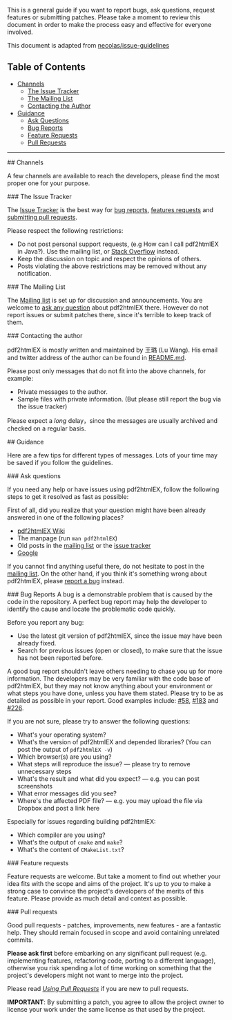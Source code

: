 This is a general guide if you want to report bugs, ask questions,
request features or submitting patches.
Please take a moment to review this document in order to make the 
process easy and effective for everyone involved.

This document is adapted from [necolas/issue-guidelines](https://github.com/necolas/issue-guidelines)

## Table of Contents
- [Channels](#channels)
  - [The Issue Tracker](#issue-tracker)
  - [The Mailing List](#mailing-list)
  - [Contacting the Author](#author)
- [Guidance](#guide)
  - [Ask Questions](#ask-question)
  - [Bug Reports](#bug-report)
  - [Feature Requests](#feature-request)
  - [Pull Requests](#pull-request)

***
<div id="channels"></div>
## Channels

A few channels are available to reach the developers, please find the most proper one for your purpose.

<div id="issue-tracker"></div>
### The Issue Tracker

The [Issue Tracker](https://github.com/coolwanglu/pdf2htmlEX/issues)
is the best way for 
[bug reports](#bug-report),
[features requests](#feature-request) 
and [submitting pull requests](#pull-request). 

Please respect the following restrictions:
* Do not post personal support requests, (e.g How can I call pdf2htmlEX in Java?). Use the mailing list, or [Stack Overflow](http://stackoverflow.com) instead. 
* Keep the discussion on topic and respect the opinions of others. 
* Posts violating the above restrictions may be removed without any notification.

<div id="mailing-list"></div>
### The Mailing List

The [Mailing list](pdf2htmlex@googlegroups.com) is set up for discussion and announcements.
You are welcome to [ask any question](#ask-question) about pdf2htmlEX there. 
However do not report issues or submit patches there, since it's terrible to keep track of them.

<div id="author"></div>
### Contacting the author

pdf2htmlEX is mostly written and maintained by 王璐 (Lu Wang).
His email and twitter address of the author can be found in 
[README.md](https://github.com/coolwanglu/pdf2htmlEX/blob/master/README.md). 

Please post only messages that do not fit into the above channels, for example:
- Private messages to the author.
- Sample files with private information. (But please still report the bug via the issue tracker)

Please expect a _long_ delay，since the messages are usually archived and checked on a regular basis.

<div id="guidance"></div>
## Guidance

Here are a few tips for different types of messages.
Lots of your time may be saved if you follow the guidelines.

<div id="ask-question"></div>
### Ask questions

If you need any help or have issues using pdf2htmlEX, 
follow the following steps to get it resolved as fast as possible:

First of all, did you realize that your question might have been already answered in one of the following places?

- [pdf2htmlEX Wiki](https://github.com/coolwanglu/pdf2htmlEX/wiki)
- The manpage (run `man pdf2htmlEX`)
- Old posts in the [mailing list](#mailing-list) or the [issue tracker](#issue-tracker)
- [Google](http://www.google.com/)
 
If you cannot find anything useful there, do not hesitate to post in the [mailing list](#mailing-list).
On the other hand, if you think it's something wrong about pdf2htmlEX, please [report a bug](#bug-report) instead.

<div id="bug-report"></div>
### Bug Reports
A bug is a demonstrable problem that is caused by the code in the repository.
A perfect bug report may help the developer to identify the cause and locate the problematic code quickly.

Before you report any bug:
- Use the latest git version of pdf2htmlEX, since the issue may have been already fixed.
- Search for previous issues (open or closed), to make sure that the issue has not been reported before.

A good bug report shouldn't leave others needing to chase you up for more information.
The developers may be very familiar with the code base of pdf2htmlEX,
but they may not know anything about your environment or what steps you have done, 
unless you have them stated.
Please try to be as detailed as possible in your report.
Good examples include: [#58](https://github.com/coolwanglu/pdf2htmlEX/issues/58), [#183](https://github.com/coolwanglu/pdf2htmlEX/issues/183) and [#226](https://github.com/coolwanglu/pdf2htmlEX/issues/226).

If you are not sure, please try to answer the following questions:

- What's your operating system?
- What's the version of pdf2htmlEX and depended libraries? (You can post the output of `pdf2htmlEX -v`)
- Which browser(s) are you using?
- What steps will reproduce the issue? &mdash; please try to remove unnecessary steps
- What's the result and what did you expect? &mdash; e.g. you can post screenshots
- What error messages did you see?
- Where's the affected PDF file? &mdash; e.g. you may upload the file via Dropbox and post a link here

Especially for issues regarding building pdf2htmlEX:
- Which compiler are you using?
- What's the output of `cmake` and `make`?
- What's the content of `CMakeList.txt`?

<div id="feature-request"></div>
### Feature requests

Feature requests are welcome. But take a moment to find out whether your idea
fits with the scope and aims of the project. It's up to *you* to make a strong
case to convince the project's developers of the merits of this feature. Please
provide as much detail and context as possible.

<div id="pull-request"></div>
### Pull requests

Good pull requests - patches, improvements, new features - are a fantastic
help. They should remain focused in scope and avoid containing unrelated
commits.

**Please ask first** before embarking on any significant pull request (e.g.
implementing features, refactoring code, porting to a different language),
otherwise you risk spending a lot of time working on something that the
project's developers might not want to merge into the project.

Please read [_Using Pull Requests_](https://help.github.com/articles/using-pull-requests/)
if you are new to pull requests.

**IMPORTANT**: By submitting a patch, you agree to allow the project owner to
license your work under the same license as that used by the project.
